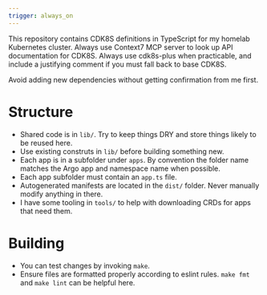 ```yaml
---
trigger: always_on
---
```


This repository contains CDK8S definitions in TypeScript for my homelab Kubernetes cluster. Always use Context7 MCP server to look up API documentation for CDK8S. Always use cdk8s-plus when practicable, and include a justifying comment if you must fall back to base CDK8S.

Avoid adding new dependencies without getting confirmation from me first.

# Structure

- Shared code is in `lib/`. Try to keep things DRY and store things likely to be reused here.
- Use existing construts in `lib/` before building something new.
- Each app is in a subfolder under `apps`. By convention the folder name matches the Argo app and namespace name when possible.
- Each app subfolder must contain an `app.ts` file.
- Autogenerated manifests are located in the `dist/` folder. Never manually modify anything in there.
- I have some tooling in `tools/` to help with downloading CRDs for apps that need them.

# Building

- You can test changes by invoking `make`.
- Ensure files are formatted properly according to eslint rules. `make fmt` and `make lint` can be helpful here.